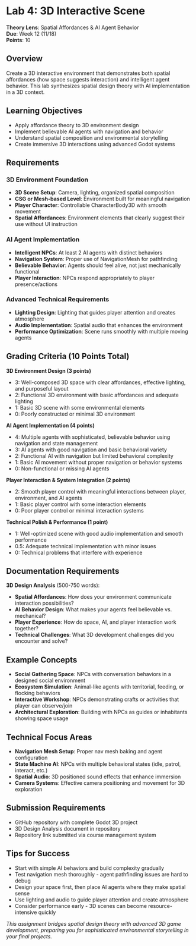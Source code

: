 # Lab 4: 3D Interactive Scene
**Theory Lens**: Spatial Affordances & AI Agent Behavior  
**Due**: Week 12 (11/18)  
**Points**: 10

## Overview
Create a 3D interactive environment that demonstrates both spatial affordances (how space suggests interaction) and intelligent agent behavior. This lab synthesizes spatial design theory with AI implementation in a 3D context.

## Learning Objectives
- Apply affordance theory to 3D environment design
- Implement believable AI agents with navigation and behavior
- Understand spatial composition and environmental storytelling
- Create immersive 3D interactions using advanced Godot systems

## Requirements

### 3D Environment Foundation
- **3D Scene Setup**: Camera, lighting, organized spatial composition  
- **CSG or Mesh-based Level**: Environment built for meaningful navigation
- **Player Character**: Controllable CharacterBody3D with smooth movement
- **Spatial Affordances**: Environment elements that clearly suggest their use without UI instruction

### AI Agent Implementation
- **Intelligent NPCs**: At least 2 AI agents with distinct behaviors
- **Navigation System**: Proper use of NavigationMesh for pathfinding
- **Believable Behavior**: Agents should feel alive, not just mechanically functional  
- **Player Interaction**: NPCs respond appropriately to player presence/actions

### Advanced Technical Requirements
- **Lighting Design**: Lighting that guides player attention and creates atmosphere
- **Audio Implementation**: Spatial audio that enhances the environment
- **Performance Optimization**: Scene runs smoothly with multiple moving agents

## Grading Criteria (10 Points Total)

**3D Environment Design (3 points)**
- 3: Well-composed 3D space with clear affordances, effective lighting, and purposeful layout
- 2: Functional 3D environment with basic affordances and adequate lighting
- 1: Basic 3D scene with some environmental elements
- 0: Poorly constructed or minimal 3D environment

**AI Agent Implementation (4 points)**
- 4: Multiple agents with sophisticated, believable behavior using navigation and state management
- 3: AI agents with good navigation and basic behavioral variety  
- 2: Functional AI with navigation but limited behavioral complexity
- 1: Basic AI movement without proper navigation or behavior systems
- 0: Non-functional or missing AI agents

**Player Interaction & System Integration (2 points)**
- 2: Smooth player control with meaningful interactions between player, environment, and AI agents
- 1: Basic player control with some interaction elements
- 0: Poor player control or minimal interaction systems

**Technical Polish & Performance (1 point)**
- 1: Well-optimized scene with good audio implementation and smooth performance
- 0.5: Adequate technical implementation with minor issues
- 0: Technical problems that interfere with experience

## Documentation Requirements
**3D Design Analysis** (500-750 words):
- **Spatial Affordances**: How does your environment communicate interaction possibilities?
- **AI Behavior Design**: What makes your agents feel believable vs. mechanical?
- **Player Experience**: How do space, AI, and player interaction work together?
- **Technical Challenges**: What 3D development challenges did you encounter and solve?

## Example Concepts
- **Social Gathering Space**: NPCs with conversation behaviors in a designed social environment
- **Ecosystem Simulation**: Animal-like agents with territorial, feeding, or flocking behaviors
- **Interactive Workshop**: NPCs demonstrating crafts or activities that player can observe/join
- **Architectural Exploration**: Building with NPCs as guides or inhabitants showing space usage

## Technical Focus Areas
- **Navigation Mesh Setup**: Proper nav mesh baking and agent configuration
- **State Machine AI**: NPCs with multiple behavioral states (idle, patrol, interact, etc.)
- **Spatial Audio**: 3D positioned sound effects that enhance immersion
- **Camera Systems**: Effective camera positioning and movement for 3D exploration

## Submission Requirements
- GitHub repository with complete Godot 3D project
- 3D Design Analysis document in repository
- Repository link submitted via course management system

## Tips for Success
- Start with simple AI behaviors and build complexity gradually
- Test navigation mesh thoroughly - agent pathfinding issues are hard to debug
- Design your space first, then place AI agents where they make spatial sense
- Use lighting and audio to guide player attention and create atmosphere
- Consider performance early - 3D scenes can become resource-intensive quickly

*This assignment bridges spatial design theory with advanced 3D game development, preparing you for sophisticated environmental storytelling in your final projects.*